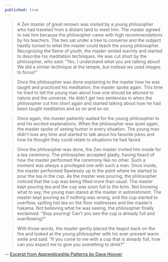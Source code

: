 ```yaml
---
published: true
---
```


> A Zen master of great renown was visited by a young philosopher who had traveled from a distant land to meet him. The master agreed to see him because the philosopher came with high recommendations by his teachers. The two sat under a tree to converse and the subject hastily turned to what the master could teach the young philosopher. Recognizing the flame of youth, the master smiled warmly and started to describe his meditation techniques. He was cut short by the philosopher, who said: “Yes, I understand what you are talking about! We did a similar technique at the temple, but instead we used images to focus!”

> Once the philosopher was done explaining to the master how he was taught and practiced his meditation, the master spoke again. This time he tried to tell the young man about how one should be attuned to nature and the universe. He didn’t get two sentences in when the philosopher cut him short again and started talking about how he had been taught meditation and so on and so on.

> Once again, the master patiently waited for the young philosopher to end his excited explanations. When the philosopher was quiet again, the master spoke of seeing humor in every situation. The young man didn’t lose any time and started to talk about his favorite jokes and how he thought they could relate to situations he had faced.

> Once the philosopher was done, the Zen master invited him inside for a tea ceremony. The philosopher accepted gladly, having heard of how the master performed the ceremony like no other. Such a moment was always a privileged one with such a man. Once inside, the master performed flawlessly up to the point where he started to pour the tea in the cup. As the master was pouring, the philosopher noticed that the cup was being filled more than usual. The master kept pouring tea and the cup was soon full to the brim. Not knowing what to say, the young man stared at the master in astonishment. The master kept pouring as if nothing was wrong, and the cup started to overflow, spilling hot tea on the floor mattresses and the master’s hakama. Not believing what he was seeing, the philosopher finally exclaimed: “Stop pouring! Can’t you see the cup is already full and overflowing?”

> With those words, the master gently placed the teapot back on the fire and looked at the young philosopher with his ever-present warm smile and said: “If you come to me with a cup that is already full, how can you expect me to give you something to drink?”

-- [Excerpt from Apprenticeship Patterns by Dave Hoover](http://chimera.labs.oreilly.com/books/1234000001813/index.html)
